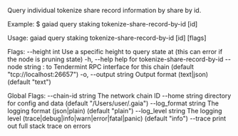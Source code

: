 Query individual tokenize share record information by share by id.

Example:
$ gaiad query staking tokenize-share-record-by-id [id]

Usage:
  gaiad query staking tokenize-share-record-by-id [id] [flags]

Flags:
      --height int      Use a specific height to query state at (this can error if the node is pruning state)
  -h, --help            help for tokenize-share-record-by-id
      --node string     <host>:<port> to Tendermint RPC interface for this chain (default "tcp://localhost:26657")
  -o, --output string   Output format (text|json) (default "text")

Global Flags:
      --chain-id string     The network chain ID
      --home string         directory for config and data (default "/Users/user/.gaia")
      --log_format string   The logging format (json|plain) (default "plain")
      --log_level string    The logging level (trace|debug|info|warn|error|fatal|panic) (default "info")
      --trace               print out full stack trace on errors

